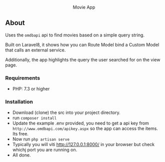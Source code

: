 <p align="center">Movie App</p>


## About

Uses the `omdbapi` api to find movies based on a simple query string.

Built on Laravel8, it shows how you can Route Model bind a Custom Model that calls an external service.

Additionally, the app highlights the query the user searched for on the view page.


### Requirements
- PHP: 7.3 or higher

### Installation
- Download (clone) the src into your project directory.
- run `composer install`
- Update the example .env provided, you need to get a api key from `http://www.omdbapi.com/apikey.aspx` so the app can access the items. Its free.
- Now run `php artisan serve`
- Typically you will viti http://127.0.0.1:8000/ in your browser but check whichj port you are running on.
- All done.

